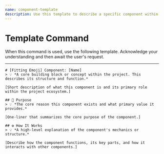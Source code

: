 ```yaml
---
name: component-template
description: Use this template to describe a specific component within this project. A component is an element that is acted upon and can be visual (e.g., a button, a screen) or non-visual (e.g., an API, a database table).
---
```

# Template Command

When this command is used, use the following template. Acknowledge your understanding and then await the user's request.

---

````````````
# [Fitting Emoji] Component: [Name]
> 💡 *A core building block or concept within the project. This describes its structure and function.*

[Short description of what this component is and its primary role within the project ecosystem.]

## 🎯 Purpose
> 💡 *The core reason this component exists and what primary value it provides.*

[One-liner that summarizes the core purpose of the component.]

## ⚙️ How It Works
> 💡 *A high-level explanation of the component's mechanics or structure.*

[Describe how the component functions, its key parts, and how it interacts with other components.]
````````````
